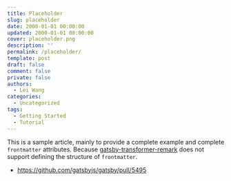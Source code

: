 ```yaml
---
title: Placeholder
slug: placeholder
date: 2000-01-01 00:00:00
updated: 2000-01-01 00:00:00
cover: placeholder.png
description: ''
permalink: /placeholder/
template: post
draft: false
comment: false
private: false
authors:
  - Lei Wang
categories:
  - Uncategorized
tags:
  - Getting Started
  - Tutorial
---
```


This is a sample article, mainly to provide a complete example and complete `frontmatter` attributes. Because [gatsby-transformer-remark](https://www.gatsbyjs.org/packages/gatsby-transformer-remark/) does not support defining the structure of `frontmatter`.

- https://github.com/gatsbyjs/gatsby/pull/5495
